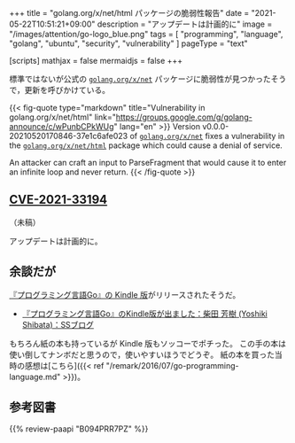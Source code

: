 +++
title = "golang.org/x/net/html パッケージの脆弱性報告"
date =  "2021-05-22T10:51:21+09:00"
description = "アップデートは計画的に"
image = "/images/attention/go-logo_blue.png"
tags  = [ "programming", "language", "golang", "ubuntu", "security", "vulnerability" ]
pageType = "text"

[scripts]
  mathjax = false
  mermaidjs = false
+++

標準ではないが公式の [`golang.org/x/net`] パッケージに脆弱性が見つかったそうで，更新を呼びかけている。

{{< fig-quote type="markdown" title="Vulnerability in golang.org/x/net/html" link="https://groups.google.com/g/golang-announce/c/wPunbCPkWUg" lang="en" >}}
Version v0.0.0-20210520170846-37e1c6afe023 of [`golang.org/x/net`](http://golang.org/x/net) fixes a vulnerability in the [`golang.org/x/net/html`](http://golang.org/x/net/html) package which could cause a denial of service.

An attacker can craft an input to ParseFragment that would cause it to enter an infinite loop and never return.
{{< /fig-quote >}}

## [CVE-2021-33194]

（未稿）

アップデートは計画的に。

## 余談だが

[『プログラミング言語Go』の Kindle 版](https://www.amazon.co.jp/dp/B094PRR7PZ?tag=baldandersinf-22&linkCode=ogi&th=1&psc=1 "Amazon.co.jp： プログラミング言語Go eBook: アラン・ドノバン, ブライアン・カーニハン, 柴田芳樹: Kindleストア")がリリースされたそうだ。

- [『プログラミング言語Go』のKindle版が出ました：柴田 芳樹 (Yoshiki Shibata)：SSブログ](https://yshibata.blog.ss-blog.jp/2021-05-21)

もちろん紙の本も持っているが Kindle 版もソッコーでポチった。
この手の本は使い倒してナンボだと思うので，使いやすいほうでどうぞ。
紙の本を買った当時の感想は[こちら]({{< ref "/remark/2016/07/go-programming-language.md" >}})。

## 参考図書

{{% review-paapi "B094PRR7PZ" %}} <!-- プログラミング言語Go -->


[`golang.org/x/net`]: https://pkg.go.dev/golang.org/x/net "net · pkg.go.dev"
[CVE-2021-33194]: https://nvd.nist.gov/vuln/detail/CVE-2021-31525
<!-- eof -->
